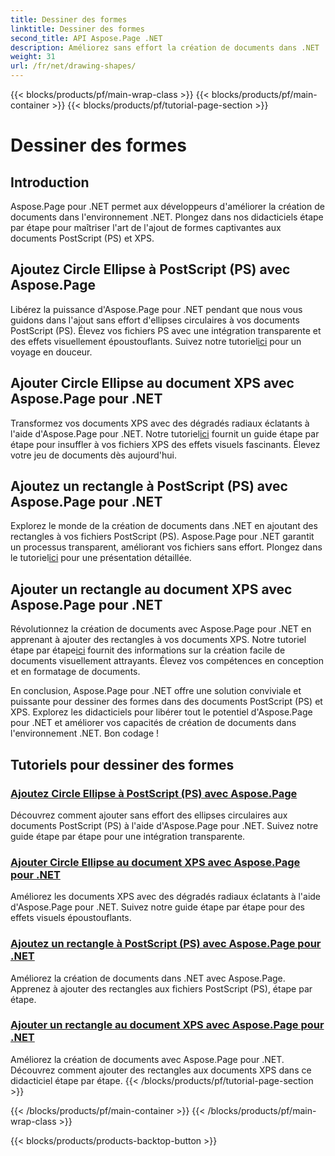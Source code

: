 ```yaml
---
title: Dessiner des formes
linktitle: Dessiner des formes
second_title: API Aspose.Page .NET
description: Améliorez sans effort la création de documents dans .NET ! Découvrez des didacticiels étape par étape sur l'ajout de cercles, d'ellipses et de rectangles à PostScript (PS) à l'aide d'Aspose.Page .NET.
weight: 31
url: /fr/net/drawing-shapes/
---
```


{{< blocks/products/pf/main-wrap-class >}}
{{< blocks/products/pf/main-container >}}
{{< blocks/products/pf/tutorial-page-section >}}

# Dessiner des formes

## Introduction

Aspose.Page pour .NET permet aux développeurs d'améliorer la création de documents dans l'environnement .NET. Plongez dans nos didacticiels étape par étape pour maîtriser l'art de l'ajout de formes captivantes aux documents PostScript (PS) et XPS.

## Ajoutez Circle Ellipse à PostScript (PS) avec Aspose.Page
Libérez la puissance d'Aspose.Page pour .NET pendant que nous vous guidons dans l'ajout sans effort d'ellipses circulaires à vos documents PostScript (PS). Élevez vos fichiers PS avec une intégration transparente et des effets visuellement époustouflants. Suivez notre tutoriel[ici](./add-circle-ellipse-to-postscript-ps/) pour un voyage en douceur.

## Ajouter Circle Ellipse au document XPS avec Aspose.Page pour .NET
 Transformez vos documents XPS avec des dégradés radiaux éclatants à l'aide d'Aspose.Page pour .NET. Notre tutoriel[ici](./add-circle-ellipse-to-xps-document/) fournit un guide étape par étape pour insuffler à vos fichiers XPS des effets visuels fascinants. Élevez votre jeu de documents dès aujourd'hui.

## Ajoutez un rectangle à PostScript (PS) avec Aspose.Page pour .NET
 Explorez le monde de la création de documents dans .NET en ajoutant des rectangles à vos fichiers PostScript (PS). Aspose.Page pour .NET garantit un processus transparent, améliorant vos fichiers sans effort. Plongez dans le tutoriel[ici](./add-rectangle-to-postscript-ps/) pour une présentation détaillée.

## Ajouter un rectangle au document XPS avec Aspose.Page pour .NET
Révolutionnez la création de documents avec Aspose.Page pour .NET en apprenant à ajouter des rectangles à vos documents XPS. Notre tutoriel étape par étape[ici](./add-rectangle-to-xps-document/) fournit des informations sur la création facile de documents visuellement attrayants. Élevez vos compétences en conception et en formatage de documents.

En conclusion, Aspose.Page pour .NET offre une solution conviviale et puissante pour dessiner des formes dans des documents PostScript (PS) et XPS. Explorez les didacticiels pour libérer tout le potentiel d'Aspose.Page pour .NET et améliorer vos capacités de création de documents dans l'environnement .NET. Bon codage !
## Tutoriels pour dessiner des formes
### [Ajoutez Circle Ellipse à PostScript (PS) avec Aspose.Page](./add-circle-ellipse-to-postscript-ps/)
Découvrez comment ajouter sans effort des ellipses circulaires aux documents PostScript (PS) à l'aide d'Aspose.Page pour .NET. Suivez notre guide étape par étape pour une intégration transparente.
### [Ajouter Circle Ellipse au document XPS avec Aspose.Page pour .NET](./add-circle-ellipse-to-xps-document/)
Améliorez les documents XPS avec des dégradés radiaux éclatants à l'aide d'Aspose.Page pour .NET. Suivez notre guide étape par étape pour des effets visuels époustouflants.
### [Ajoutez un rectangle à PostScript (PS) avec Aspose.Page pour .NET](./add-rectangle-to-postscript-ps/)
Améliorez la création de documents dans .NET avec Aspose.Page. Apprenez à ajouter des rectangles aux fichiers PostScript (PS), étape par étape.
### [Ajouter un rectangle au document XPS avec Aspose.Page pour .NET](./add-rectangle-to-xps-document/)
Améliorez la création de documents avec Aspose.Page pour .NET. Découvrez comment ajouter des rectangles aux documents XPS dans ce didacticiel étape par étape.
{{< /blocks/products/pf/tutorial-page-section >}}

{{< /blocks/products/pf/main-container >}}
{{< /blocks/products/pf/main-wrap-class >}}

{{< blocks/products/products-backtop-button >}}
